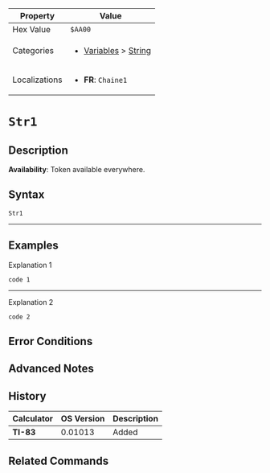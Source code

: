 | Property      | Value |
|---------------|-------|
| Hex Value     | `$AA00`|
| Categories    | <ul><li>[Variables](<../categories/Variables.md>) > [String](<../categories/Variables.md#String>)</li></ul> |
| Localizations | <ul><li><b>FR</b>: `Chaine1`</li></ul> |

# `Str1`

## Description



<b>Availability</b>: Token available everywhere.

## Syntax
`Str1`

<hr>

## Examples

Explanation 1
```ti-basic
code 1
```
---
Explanation 2
```ti-basic
code 2
```

## Error Conditions


## Advanced Notes


## History
| Calculator | OS Version | Description |
|------------|------------|-------------|
| <b>TI-83</b> | 0.01013 | Added |

## Related Commands

